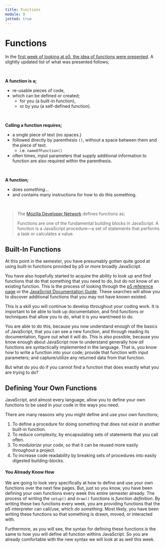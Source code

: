 ```yaml
---
title: Functions
module: 9
jotted: true
---
```


# Functions

In the [first week of looking at p5, the idea of _functions_ were presented]({{site.baseurl}}/modules/week-3/what-is-going-on/). A slightly updated list of what was presented follows;


<br />


**A function is a;**

- re-usable pieces of code,
- which can be defined or created;
    - for you (a built-in function),
    - or by you (a self-defined function).

<br />


**Calling a function requires;**

- a single piece of text (no spaces.)
- followed directly by parenthesis `()`, without a space between them and the piece of text.
    - i.e. `nameOfFunction()`
- often times, input parameters that supply additional information to function are also required within the parenthesis.


<br />


**A function;**

- does _something_...
- and contains many instructions for how to do this something.


<br />

> The [Mozilla Developer Network](https://developer.mozilla.org/en-US/docs/Web/JavaScript/Guide/Functions) defines functions as;
>
> Functions are one of the fundamental building blocks in JavaScript. A function is a JavaScript procedure—a set of statements that performs a task or calculates a value.


## Built-In Functions

At this point in the semester, you have presumably gotten quite good at using built-in functions provided by p5 or more broadly JavaScript.

You have also hopefully started to acquire the ability to look up and find functions that do that something that you need to do, but do not know of an existing function. This is the process of looking through the [p5 reference page](https://p5js.org/reference/) or the [JavaScript Documentation Guide](https://developer.mozilla.org/en-US/docs/Web/JavaScript/Guide). These searches will allow you to discover additional functions that you may not have known existed.

This is a skill you will continue to develop throughout your coding work. It is important to be able to look up documentation, and find functions or techniques that allow you to do, what it is you want/need to do.

You are able to do this, because you now understand enough of the basics of JavaScript, that you can see a new function, and through reading its documentation, figure out what it will do. This is also possible, because you know enough about JavaScript now to understand generally how _all_ functions are syntactically implemented in the language. That is, you know how to write a function into your code; provide that function with input parameters; and capture/utilize any returned data from that function.

But what do you do if you cannot find a function that does exactly what you are trying to do?

## Defining Your Own Functions

JavaScript, and almost every language, allow you to define your own functions to be used in your code in the ways you need.

There are many reasons why you might define and use your own functions;

1. To define a procedure for doing something that does not exist in another built-in function.
2. To reduce complexity, by encapsulating sets of statements that you call often.
3. To _modularize_ your code, so that it can be reused more easily throughout a project.
4. To increase code readability by breaking sets of procedures into easily digested building-blocks.

#### You Already Know How

We are going to look very specifically at how to define and use your own functions over the next few pages. But, just so you know, you have been defining your own functions every week this entire semester already. The process of writing the `setup()` and `draw()` functions is _function definition_. By writing these two functions every week, you are providing functions that the p5 interpreter can call/use, which _do something_. Most likely, you have been writing these functions so that something is drawn, moved, or interacted with.

Furthermore, as you will see, the syntax for defining these functions is the same to how you will define all function withins JavaScript. So you are already comfortable with the new syntax we will look at as well this week.

